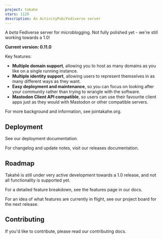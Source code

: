 ```yaml
---
project: takahe
stars: 1129
description: An ActivityPub/Fediverse server
---
```


A _beta_ Fediverse server for microblogging. Not fully polished yet - we're still working towards a 1.0!

**Current version: 0.11.0**

Key features:

-   **Multiple domain support**, allowing you to host as many domains as you like on a single running instance.
-   **Multiple identity support**, allowing users to represent themselves in as many different ways as they want.
-   **Easy deployment and maintenance**, so you can focus on looking after your community rather than trying to wrangle with the software.
-   **Mastodon Client API compatible**, so users can use their favourite client apps just as they would with Mastodon or other compatible servers.

For more background and information, see jointakahe.org.

Deployment
----------

See our deployment documentation.

For changelog and update notes, visit our releases documentation.

Roadmap
-------

Takahē is still under very active development towards a 1.0 release, and not all functionality is supported yet.

For a detailed feature breakdown, see the features page in our docs.

For an idea of what features are currently in flight, see our project board for the next release.

Contributing
------------

If you'd like to contribute, please read our contributing docs.

